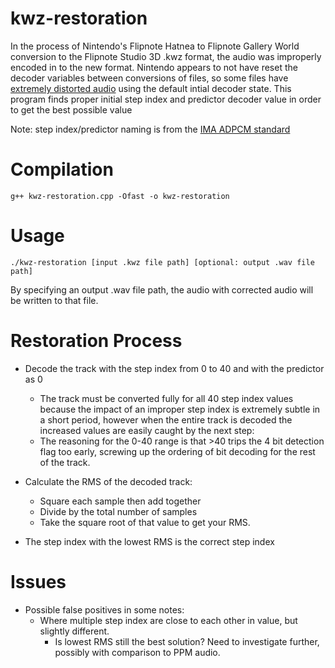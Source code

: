 # kwz-restoration

In the process of Nintendo's Flipnote Hatnea to Flipnote Gallery World conversion to the Flipnote Studio 3D .kwz format, the audio was improperly encoded in to the new format. Nintendo appears to not have reset the decoder variables between conversions of files, so some files have [extremely distorted audio](https://twitter.com/AustinSudomemo/status/1220367326085832704?s=20) using the default intial decoder state. This program finds proper initial step index and predictor decoder value in order to get the best possible value

Note: step index/predictor naming is from the [IMA ADPCM standard](http://www.cs.columbia.edu/~hgs/audio/dvi/IMA_ADPCM.pdf)

# Compilation

`g++ kwz-restoration.cpp -Ofast -o kwz-restoration`

# Usage

`./kwz-restoration [input .kwz file path] [optional: output .wav file path]`

By specifying an output .wav file path, the audio with corrected audio will be written to that file.

# Restoration Process

 - Decode the track with the step index from 0 to 40 and with the predictor as 0
   - The track must be converted fully for all 40 step index values because the impact of an improper step index is extremely subtle in a short period, however when the entire track is decoded the increased values are easily caught by the next step:
   - The reasoning for the 0-40 range is that >40 trips the 4 bit detection flag too early, screwing up the ordering of bit decoding for the rest of the track.
 
 - Calculate the RMS of the decoded track:
   - Square each sample then add together
   - Divide by the total number of samples
   - Take the square root of that value to get your RMS.
 
 - The step index with the lowest RMS is the correct step index

# Issues
 - Possible false positives in some notes:
   - Where multiple step index are close to each other in value, but slightly different.
     - Is lowest RMS still the best solution? Need to investigate further, possibly with comparison to PPM audio.
